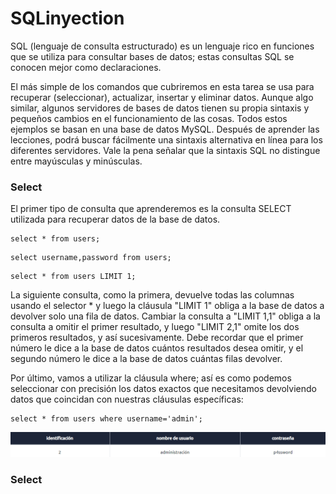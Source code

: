 # SQLinyection

SQL (lenguaje de consulta estructurado) es un lenguaje rico en funciones que se utiliza para consultar bases de datos; estas consultas SQL se conocen mejor como declaraciones.

El más simple de los comandos que cubriremos en esta tarea se usa para recuperar (seleccionar), actualizar, insertar y eliminar datos. Aunque algo similar, algunos servidores de bases de datos tienen su propia sintaxis y pequeños cambios en el funcionamiento de las cosas. Todos estos ejemplos se basan en una base de datos MySQL. Después de aprender las lecciones, podrá buscar fácilmente una sintaxis alternativa en línea para los diferentes servidores. Vale la pena señalar que la sintaxis SQL no distingue entre mayúsculas y minúsculas.

### Select
El primer tipo de consulta que aprenderemos es la consulta SELECT utilizada para recuperar datos de la base de datos. 
```
select * from users;
```
```
select username,password from users;
```
```
select * from users LIMIT 1;
```
La siguiente consulta, como la primera, devuelve todas las columnas usando el selector * y luego la cláusula "LIMIT 1" obliga a la base de datos a devolver solo una fila de datos. Cambiar la consulta a "LIMIT 1,1" obliga a la consulta a omitir el primer resultado, y luego "LIMIT 2,1" omite los dos primeros resultados, y así sucesivamente. Debe recordar que el primer número le dice a la base de datos cuántos resultados desea omitir, y el segundo número le dice a la base de datos cuántas filas devolver.


Por último, vamos a utilizar la cláusula where; así es como podemos seleccionar con precisión los datos exactos que necesitamos devolviendo datos que coincidan con nuestras cláusulas específicas:
```
select * from users where username='admin';
```
![General](https://github.com/KZIJoseIgnacio/SQLinyection/blob/main/Imagenes/Captura%20de%20pantalla%202022-02-06%20183556.png)

### Select
